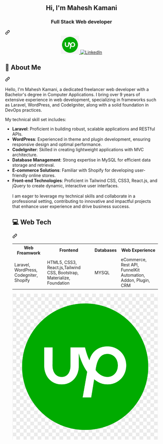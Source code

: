 <article class="markdown-body entry-content container-lg f5" itemprop="text">
  <div class="markdown-heading" dir="auto"><h1 align="center" class="heading-element" dir="auto">Hi, I'm Mahesh Kamani</h1></div>
  <div class="markdown-heading" dir="auto"><h3 align="center" class="heading-element" dir="auto">Full Stack Web developer</h3><a id="user-content-aspiring-software-development-engineer" class="anchor" aria-label="Permalink: Aspiring Software Development Engineer" href="#freelancer-web-developer-wordpress-laravel"><svg class="octicon octicon-link" viewBox="0 0 16 16" version="1.1" width="16" height="16" aria-hidden="true"><path d="m7.775 3.275 1.25-1.25a3.5 3.5 0 1 1 4.95 4.95l-2.5 2.5a3.5 3.5 0 0 1-4.95 0 .751.751 0 0 1 .018-1.042.751.751 0 0 1 1.042-.018 1.998 1.998 0 0 0 2.83 0l2.5-2.5a2.002 2.002 0 0 0-2.83-2.83l-1.25 1.25a.751.751 0 0 1-1.042-.018.751.751 0 0 1-.018-1.042Zm-4.69 9.64a1.998 1.998 0 0 0 2.83 0l1.25-1.25a.751.751 0 0 1 1.042.018.751.751 0 0 1 .018 1.042l-1.25 1.25a3.5 3.5 0 1 1-4.95-4.95l2.5-2.5a3.5 3.5 0 0 1 4.95 0 .751.751 0 0 1-.018 1.042.751.751 0 0 1-1.042.018 1.998 1.998 0 0 0-2.83 0l-2.5 2.5a1.998 1.998 0 0 0 0 2.83Z"></path></svg></a></div>
  <div align="center" dir="auto">    
     <a href="https://www.upwork.com/freelancers/maheshkamani309" rel="nofollow" target="_blank" aria-label="Freelancer Web developer & designer">
      <img src="https://raw.githubusercontent.com/maheshkamani309/git/refs/heads/main/upwork.png" alt="Upwork" height="60" data-canonical-src="https://img.shields.io/badge/LinkedIn-%230077B5.svg?logo=linkedin&amp;logoColor=white" style="max-width: 100%;">
    </a><a href="https://www.linkedin.com/in/maheshkamani309/" rel="nofollow">
      <img src="https://camo.githubusercontent.com/bbd5a3be2124528ab2064d49356ed845b5f9a05fc79c603e25c76c6601e28b67/68747470733a2f2f696d672e736869656c64732e696f2f62616467652f4c696e6b6564496e2d2532333030373742352e7376673f6c6f676f3d6c696e6b6564696e266c6f676f436f6c6f723d7768697465" alt="LinkedIn" height="30" data-canonical-src="https://img.shields.io/badge/LinkedIn-%230077B5.svg?logo=linkedin&amp;logoColor=white" style="max-width: 100%;">
    </a>   
  </div>
  <div class="markdown-heading" dir="auto"><h2 class="heading-element" dir="auto">🚀 About Me</h2><a id="user-content--about-me" class="anchor" aria-label="Permalink: 🚀 About Me" href="#-about-me"><svg class="octicon octicon-link" viewBox="0 0 16 16" version="1.1" width="16" height="16" aria-hidden="true"><path d="m7.775 3.275 1.25-1.25a3.5 3.5 0 1 1 4.95 4.95l-2.5 2.5a3.5 3.5 0 0 1-4.95 0 .751.751 0 0 1 .018-1.042.751.751 0 0 1 1.042-.018 1.998 1.998 0 0 0 2.83 0l2.5-2.5a2.002 2.002 0 0 0-2.83-2.83l-1.25 1.25a.751.751 0 0 1-1.042-.018.751.751 0 0 1-.018-1.042Zm-4.69 9.64a1.998 1.998 0 0 0 2.83 0l1.25-1.25a.751.751 0 0 1 1.042.018.751.751 0 0 1 .018 1.042l-1.25 1.25a3.5 3.5 0 1 1-4.95-4.95l2.5-2.5a3.5 3.5 0 0 1 4.95 0 .751.751 0 0 1-.018 1.042.751.751 0 0 1-1.042.018 1.998 1.998 0 0 0-2.83 0l-2.5 2.5a1.998 1.998 0 0 0 0 2.83Z"></path></svg></a></div>
<p dir="auto">Hello, I'm Mahesh Kamani, a dedicated freelancer web developer with a Bachelor's degree in Computer Applications. I bring over 9 years of extensive experience in web development, specializing in frameworks such as Laravel, WordPress, and CodeIgniter, along with a solid foundation in DevOps practices.

My technical skill set includes:
<ul>
<li><strong>Laravel</strong>: Proficient in building robust, scalable applications and RESTful APIs.</li>
<li><strong>WordPress</strong>: Experienced in theme and plugin development, ensuring responsive design and optimal performance.</li>
<li><strong>CodeIgniter</strong>: Skilled in creating lightweight applications with MVC architecture.</li>
<li><strong>Database Management</strong>: Strong expertise in MySQL for efficient data storage and retrieval.</li>
<li><strong>E-commerce Solutions</strong>: Familiar with Shopify for developing user-friendly online stores.</li>
<li><strong>Front-end Technologies</strong>: Proficient in Tailwind CSS, CSS3, React.js, and jQuery to create dynamic, interactive user interfaces.</li>
<br/>
I am eager to leverage my technical skills and collaborate in a professional setting, contributing to innovative and impactful projects that enhance user experience and drive business success.</p>
<div class="markdown-heading" dir="auto"><h2 class="heading-element" dir="auto">💻 Web Tech</h2><a id="user-content--tech-stack" class="anchor" aria-label="Permalink: 💻 Web Tech" href="#-web-technology"><svg class="octicon octicon-link" viewBox="0 0 16 16" width="16" height="16" aria-hidden="true"><path d="m7.775 3.275 1.25-1.25a3.5 3.5 0 1 1 4.95 4.95l-2.5 2.5a3.5 3.5 0 0 1-4.95 0 .751.751 0 0 1 .018-1.042.751.751 0 0 1 1.042-.018 1.998 1.998 0 0 0 2.83 0l2.5-2.5a2.002 2.002 0 0 0-2.83-2.83l-1.25 1.25a.751.751 0 0 1-1.042-.018.751.751 0 0 1-.018-1.042Zm-4.69 9.64a1.998 1.998 0 0 0 2.83 0l1.25-1.25a.751.751 0 0 1 1.042.018.751.751 0 0 1 .018 1.042l-1.25 1.25a3.5 3.5 0 1 1-4.95-4.95l2.5-2.5a3.5 3.5 0 0 1 4.95 0 .751.751 0 0 1-.018 1.042.751.751 0 0 1-1.042.018 1.998 1.998 0 0 0-2.83 0l-2.5 2.5a1.998 1.998 0 0 0 0 2.83Z"></path></svg></a></div>
<markdown-accessiblity-table data-catalyst=""><table>
  <tbody><tr>
    <th>Web Freamwork</th>
    <th>Frontend</th>  
    <th>Databases</th>    
    <th>Web Experience</th>
  </tr>
  <tr>
    <td>
      Laravel, WordPress, Codegniter, Shopify      
    </td>
    <td>
    HTML5, CSS3, React.js,Tailwind CSS, Bootstrap, Materialize, Foundation
    </td>
    <td>
    MYSQL      
    </td>    
    <td>
      eCommerce, Rest API, FunnelKit Automation, Addon, Plugin, CRM
    </td>
  </tr>
</tbody></table></markdown-accessiblity-table> 
  <p dir="auto">
    <a href="https://www.upwork.com/freelancers/maheshkamani309" target="_blank"><img src="https://raw.githubusercontent.com/maheshkamani309/git/refs/heads/main/upwork.png"></a><br>    
  </p>
</article>
